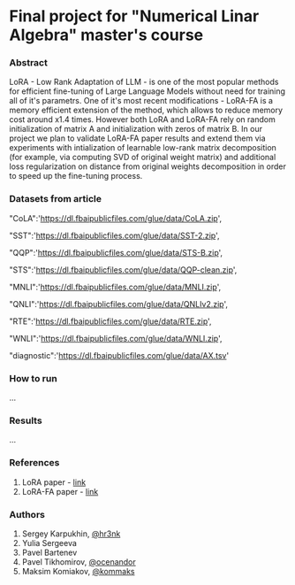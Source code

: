 # Final project for "Numerical Linar Algebra" master's course

### Abstract

LoRA - Low Rank Adaptation of LLM - is one of the most popular methods for efficient fine-tuning of Large Language Models without need for training all of it's parametrs. One of it's most recent modifications - LoRA-FA is a memory efficient extension of the method, which allows to reduce memory cost around x1.4 times. However both LoRA and LoRA-FA rely on random initialization of matrix A and initialization with zeros of matrix B. In our project we plan to validate LoRA-FA paper results and extend them via experiments with intialization of learnable low-rank matrix decomposition (for example, via computing SVD of original weight matrix) and additional loss regularization on distance from original weights decomposition in order to speed up the fine-tuning process.

### Datasets from article
"CoLA":'https://dl.fbaipublicfiles.com/glue/data/CoLA.zip',

"SST":'https://dl.fbaipublicfiles.com/glue/data/SST-2.zip',

"QQP":'https://dl.fbaipublicfiles.com/glue/data/STS-B.zip',

"STS":'https://dl.fbaipublicfiles.com/glue/data/QQP-clean.zip',

"MNLI":'https://dl.fbaipublicfiles.com/glue/data/MNLI.zip',

"QNLI":'https://dl.fbaipublicfiles.com/glue/data/QNLIv2.zip',

"RTE":'https://dl.fbaipublicfiles.com/glue/data/RTE.zip',

"WNLI":'https://dl.fbaipublicfiles.com/glue/data/WNLI.zip',

"diagnostic":'https://dl.fbaipublicfiles.com/glue/data/AX.tsv'

### How to run

...

### Results

...

### References

1. LoRA paper - [link](https://arxiv.org/abs/2106.09685)
2. LoRA-FA paper - [link](https://arxiv.org/abs/2308.03303)

### Authors

1. Sergey Karpukhin, [@hr3nk](https://github.com/shredder67)
2. Yulia Sergeeva
3. Pavel Bartenev
4. Pavel Tikhomirov, [@ocenandor](https://github.com/ocenandor)
5. Maksim Komiakov, [@kommaks](https://github.com/kommaks)
